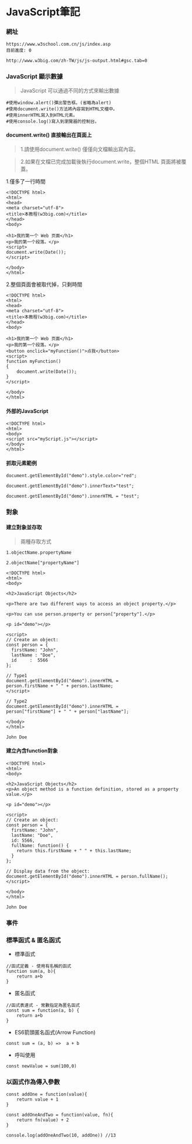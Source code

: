 # JavaScript筆記
### 網址
```
https://www.w3school.com.cn/js/index.asp
目前進度: 0

http://www.w3big.com/zh-TW/js/js-output.html#gsc.tab=0
```
### JavaScript 顯示數據
> JavaScript 可以通過不同的方式來輸出數據
```
#使用window.alert()彈出警告框。(省略為alert)
#使用document.write()方法將內容寫到HTML文檔中。
#使用innerHTML寫入到HTML元素。
#使用console.log()寫入到瀏覽器的控制台。
```
#### document.write() 直接輸出在頁面上
> 1.請使用document.write() 僅僅向文檔輸出寫內容。

> 2.如果在文檔已完成加載後執行document.write，整個HTML 頁面將被覆蓋。

1.僅多了一行時間
```
<!DOCTYPE html>
<html>
<head> 
<meta charset="utf-8"> 
<title>本教程(w3big.com)</title> 
</head>
<body>
	
<h1>我的第一个 Web 页面</h1>
<p>我的第一个段落。</p>
<script>
document.write(Date());
</script>
	
</body>
</html>
```
2.整個頁面會被取代掉，只剩時間
```
<!DOCTYPE html>
<html>
<head> 
<meta charset="utf-8"> 
<title>本教程(w3big.com)</title> 
</head>
<body>
	
<h1>我的第一个 Web 页面</h1>
<p>我的第一个段落。</p>
<button onclick="myFunction()">点我</button>
<script>
function myFunction() 
{
    document.write(Date());
}
</script>
	
</body>
</html>	
```

#### 外部的JavaScript
```
<!DOCTYPE html>
<html>
<body>
<script src="myScript.js"></script>
</body>
</html>
```

#### 抓取元素範例

```
document.getElementById("demo").style.color="red";

document.getElementById("demo").innerText="test";

document.getElementById("demo").innerHTML = "test";
```
### 對象
#### 建立對象並存取
> 兩種存取方式
```
1.objectName.propertyName

2.objectName["propertyName"]
```
```
<!DOCTYPE html>
<html>
<body>

<h2>JavaScript Objects</h2>

<p>There are two different ways to access an object property.</p>

<p>You can use person.property or person["property"].</p>

<p id="demo"></p>

<script>
// Create an object:
const person = {
  firstName: "John",
  lastName : "Doe",
  id     :  5566
};

// Type1
document.getElementById("demo").innerHTML =
person.firstName + " " + person.lastName;
</script>

// Type2
document.getElementById("demo").innerHTML =
person["firstName"] + " " + person["lastName"];

</body>
</html>
```
```
John Doe
```
#### 建立內含function對象
```
<!DOCTYPE html>
<html>
<body>

<h2>JavaScript Objects</h2>
<p>An object method is a function definition, stored as a property value.</p>

<p id="demo"></p>

<script>
// Create an object:
const person = {
  firstName: "John",
  lastName: "Doe",
  id: 5566,
  fullName: function() {
    return this.firstName + " " + this.lastName;
  }
};

// Display data from the object:
document.getElementById("demo").innerHTML = person.fullName();
</script>

</body>
</html>
```
```
John Doe
```
### 事件



### 標準函式 & 匿名函式
* 標準函式
```
//函式定義 - 使用有名稱的函式
function sum(a, b){
    return a+b
}
```
* 匿名函式
```
//函式表達式 - 常數指定為匿名函式
const sum = function(a, b) {
    return a+b
}
```
* ES6箭頭匿名函式(Arrow Function)
```
const sum = (a, b) =>  a + b
```
* 呼叫使用
```
const newValue = sum(100,0)
```
### 以函式作為傳入參數
```
const addOne = function(value){
    return value + 1
}

const addOneAndTwo = function(value, fn){
    return fn(value) + 2
}

console.log(addOneAndTwo(10, addOne)) //13
```